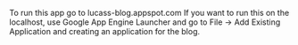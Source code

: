 To run this app go to lucass-blog.appspot.com 
If you want to run this on the localhost, use Google App Engine Launcher and go to File -> Add Existing Application and creating an application for the blog.